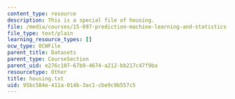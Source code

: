 ```yaml
---
content_type: resource
description: This is a special file of housing.
file: /media/courses/15-097-prediction-machine-learning-and-statistics-spring-2012/95bc584e411a014b3ac1cbe9c9b557c5_housing.txt
file_type: text/plain
learning_resource_types: []
ocw_type: OCWFile
parent_title: Datasets
parent_type: CourseSection
parent_uid: e276c107-67b9-4674-a212-bb217c47f9ba
resourcetype: Other
title: housing.txt
uid: 95bc584e-411a-014b-3ac1-cbe9c9b557c5
---
```

